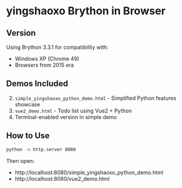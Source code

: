 # yingshaoxo Brython in Browser

## Version
Using Brython 3.3.1 for compatibility with:
- Windows XP (Chrome 49)
- Browsers from 2015 era

## Demos Included
2. `simple_yingshaoxo_python_demo.html` - Simplified Python features showcase
3. `vue2_demo.html` - Todo list using Vue2 + Python
4. Terminal-enabled version in simple demo

## How to Use
```bash
python -m http.server 8080
```
Then open:
- http://localhost:8080/simple_yingshaoxo_python_demo.html
- http://localhost:8080/vue2_demo.html